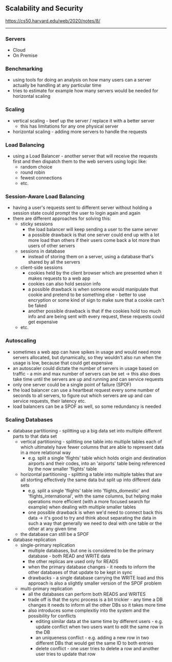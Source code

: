 ## Scalability and Security

https://cs50.harvard.edu/web/2020/notes/8/

---

### Servers

- Cloud
- On Premise

### Benchmarking

- using tools for doing an analysis on how many users can a server actually be handling at any particular time
- tries to estimate for example how many servers would be needed for horizontal scaling

### Scaling

- vertical scaling - beef up the server / replace it with a better server
    - this has limitations for any one physical server
- horizontal scaling - adding more servers to handle the requests

### Load Balancing

- using a Load Balancer - another server that will receive the requests first and then dispatch them to the web servers using logic like:
    - random choice
    - round robin
    - fewest connections
    - etc.

### Session-Aware Load Balancing

- having a user's requests sent to different server without holding a session state could prompt the user to login again and again
- there are different approaches for solving this:
    - sticky sessions 
        - the load balancer will keep sending a user to the same server
        - a possible drawback is that one server could end up with a lot more load than others if their users come back a lot more than users of other servers
    - sessions in database
        - instead of storing them on a server, using a database that's shared by all the servers
    - client-side sessions
        - cookies held by the client browser which are presented when it makes requests to a web app
        - cookies can also hold session info
        - a possible drawback is when someone would manipulate that cookie and pretend to be something else - better to use encryption or some kind of sign to make sure that a cookie can't be faked
        - another possible drawback is that if the cookies hold too much info and are being sent with every request, these requests could get expensive
    - etc.

### Autoscaling

- sometimes a web app can have spikes in usage and would need more servers allocated, but dynamically, so they wouldn't also run when the usage is low, because that could get expensive
- an autoscaler could dictate the number of servers in usage based on traffic - a min and max number of servers can be set -> this also does take time until the servers are up and running and can service requests
- only one server could be a single point of failure (SPOF)
- the load balancer can use a heartbeat request every some number of seconds to all servers, to figure out which servers are up and can service requests, their latency etc.
- load balancers can be a SPOF as well, so some redundancy is needed

### Scaling Databases

- database partitioning - splitting up a big data set into multiple different parts to that data set
    - vertical partitioning - splitting one table into multiple tables each of which ultimately have fewer columns that are able to represent data in a more relational way
        - e.g. split a single 'flights' table which holds origin and destination airports and their codes, into an 'airports' table being referenced by the now smaller 'flights' table
    - horizontal partitioning - splitting a table into multiple tables that are all storting effectively the same data but split up into different data sets
        - e.g. split a single 'flights' table into 'flights_domestic' and 'flights_international', with the same columns, but helping make operations more efficient (with a more focused search for example) when dealing with multiple smaller tables
        - one possible drawback is when we'd need to connect back this data ->  it's good to try and think about separating the data in such a way that generally we need to deal with one table or the other at any given time
    - the database can still be a SPOF
- database replication
    - single-primary replication
        - multiple databases, but one is considered to be the primary database - both READ and WRITE data
        - the other replicas are used only for READS
        - when the primary database changes - it needs to inform the other databases of that update to be kept in sync
        - drawbacks - a single database carrying the WRITE load and this approach is also a slightly smaller version of the SPOF problem
    - multi-primary replication
        - all the databases can perform both READS and WRITES
        - trade off is that the sync process is a bit trickier - any time a DB changes it needs to inform all the other DBs so it takes more time
        - also introduces some complexitiy into the system and the possibility for conflicts
            - editing similar data at the same time by different users - e.g. update conflict when two users want to edit the same row in the DB
            - an uniqueness conflict - e.g. adding a new row in two different DBs that would get the same ID to both entries
            - delete conflict - one user tries to delete a row and another user tries to update that row